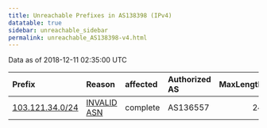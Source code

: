 ```yaml
---
title: Unreachable Prefixes in AS138398 (IPv4)
datatable: true
sidebar: unreachable_sidebar
permalink: unreachable_AS138398-v4.html
---
```


Data as of 2018-12-11 02:35:00 UTC


<div class="datatable-begin"></div>

| Prefix                                                   | Reason                                                                                                  | affected   | Authorized AS   |   MaxLength | Anchor                                       |   unreachable /24s |
|:---------------------------------------------------------|:--------------------------------------------------------------------------------------------------------|:-----------|:----------------|------------:|:---------------------------------------------|-------------------:|
| [103.121.34.0/24](https://stat.ripe.net/103.121.34.0/24) | [INVALID ASN](https://rpki-validator.ripe.net/announcement-preview?asn=AS138398&prefix=103.121.34.0/24) | complete   | AS136557        |          24 | [APNIC](unreachable_APNIC_RPKI_Root-v4.html) |                  1 |

<div class="datatable-end"></div>